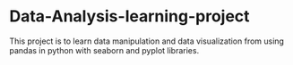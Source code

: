 # Data-Analysis-learning-project
This project is to learn data manipulation and data visualization from using pandas in python with seaborn and pyplot libraries.
